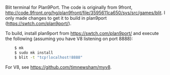 
Blit terminal for Plan9Port.  The code is originally from 9front, http://code.9front.org/hg/plan9front/file/3595611ca650/sys/src/games/blit.
I only made changes to get it to build in plan9port (https://swtch.com/plan9port/).

To build, install plan9port from https://swtch.com/plan9port/ and execute the following
(assuming you have V8 listening on port 8888):

```sh
    $ mk
    $ sudo mk install
    $ blit -t "tcp!localhost!8888"
```

For V8, see https://github.com/timnewsham/myv8.

